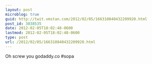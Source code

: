 ```yaml
---
layout: post
microblog: true
guid: http://twit.vmstan.com/2012/02/05/166310840432209920.html
post_id: 3038535
date: 2012-02-05T18:02:48-0600
lastmod: 2012-02-05T18:02:48-0600
type: post
url: /2012/02/05/166310840432209920.html
---
```

Oh screw you godaddy.co #sopa
